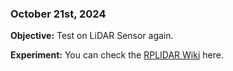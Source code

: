 
### October 21st, 2024

**Objective:** Test on LiDAR Sensor again.

**Experiment:** You can check the [RPLIDAR Wiki](https://wiki.youyeetoo.com/en/Lidar/A1M8) here.